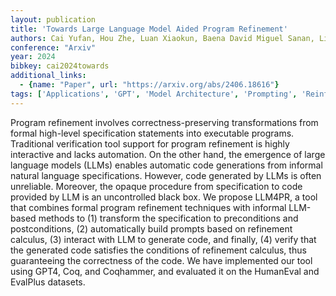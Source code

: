 ```yaml
---
layout: publication
title: 'Towards Large Language Model Aided Program Refinement'
authors: Cai Yufan, Hou Zhe, Luan Xiaokun, Baena David Miguel Sanan, Lin Yun, Sun Jun, Dong Jin Song
conference: "Arxiv"
year: 2024
bibkey: cai2024towards
additional_links:
  - {name: "Paper", url: "https://arxiv.org/abs/2406.18616"}
tags: ['Applications', 'GPT', 'Model Architecture', 'Prompting', 'Reinforcement Learning']
---
```

Program refinement involves correctness-preserving transformations from
formal high-level specification statements into executable programs.
Traditional verification tool support for program refinement is highly
interactive and lacks automation. On the other hand, the emergence of large
language models (LLMs) enables automatic code generations from informal natural
language specifications. However, code generated by LLMs is often unreliable.
Moreover, the opaque procedure from specification to code provided by LLM is an
uncontrolled black box. We propose LLM4PR, a tool that combines formal program
refinement techniques with informal LLM-based methods to (1) transform the
specification to preconditions and postconditions, (2) automatically build
prompts based on refinement calculus, (3) interact with LLM to generate code,
and finally, (4) verify that the generated code satisfies the conditions of
refinement calculus, thus guaranteeing the correctness of the code. We have
implemented our tool using GPT4, Coq, and Coqhammer, and evaluated it on the
HumanEval and EvalPlus datasets.
